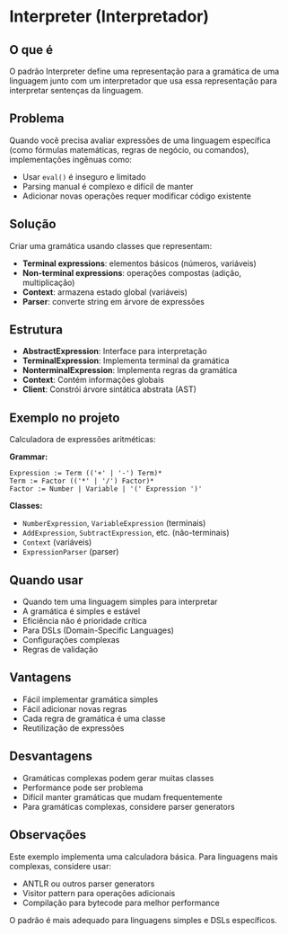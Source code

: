 # Interpreter (Interpretador)

## O que é

O padrão Interpreter define uma representação para a gramática de uma linguagem junto com um interpretador que usa essa representação para interpretar sentenças da linguagem.

## Problema

Quando você precisa avaliar expressões de uma linguagem específica (como fórmulas matemáticas, regras de negócio, ou comandos), implementações ingênuas como:
- Usar `eval()` é inseguro e limitado
- Parsing manual é complexo e difícil de manter
- Adicionar novas operações requer modificar código existente

## Solução

Criar uma gramática usando classes que representam:
- **Terminal expressions**: elementos básicos (números, variáveis)
- **Non-terminal expressions**: operações compostas (adição, multiplicação)
- **Context**: armazena estado global (variáveis)
- **Parser**: converte string em árvore de expressões

## Estrutura

- **AbstractExpression**: Interface para interpretação
- **TerminalExpression**: Implementa terminal da gramática
- **NonterminalExpression**: Implementa regras da gramática
- **Context**: Contém informações globais
- **Client**: Constrói árvore sintática abstrata (AST)

## Exemplo no projeto

Calculadora de expressões aritméticas:

**Grammar:**
```
Expression := Term (('+' | '-') Term)*
Term := Factor (('*' | '/') Factor)*
Factor := Number | Variable | '(' Expression ')'
```

**Classes:**
- `NumberExpression`, `VariableExpression` (terminais)
- `AddExpression`, `SubtractExpression`, etc. (não-terminais)
- `Context` (variáveis)
- `ExpressionParser` (parser)

## Quando usar

- Quando tem uma linguagem simples para interpretar
- A gramática é simples e estável
- Eficiência não é prioridade crítica
- Para DSLs (Domain-Specific Languages)
- Configurações complexas
- Regras de validação

## Vantagens

- Fácil implementar gramática simples
- Fácil adicionar novas regras
- Cada regra de gramática é uma classe
- Reutilização de expressões

## Desvantagens

- Gramáticas complexas podem gerar muitas classes
- Performance pode ser problema
- Difícil manter gramáticas que mudam frequentemente
- Para gramáticas complexas, considere parser generators

## Observações

Este exemplo implementa uma calculadora básica. Para linguagens mais complexas, considere usar:
- ANTLR ou outros parser generators
- Visitor pattern para operações adicionais
- Compilação para bytecode para melhor performance

O padrão é mais adequado para linguagens simples e DSLs específicos.